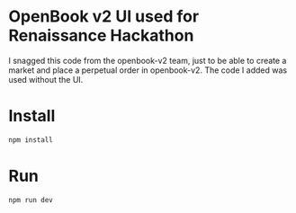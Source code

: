# OpenBook v2 UI used for Renaissance Hackathon
I snagged this code from the openbook-v2 team, just to be able to create a market and place a perpetual order in openbook-v2. The code I added was used without the UI.
# Install

```bash
npm install
```

# Run

```bash
npm run dev
```